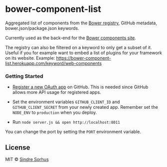 # bower-component-list

Aggregated list of components from the [Bower registry](https://bower.herokuapp.com/packages), GitHub metadata, bower.json/package.json keywords.

Currently used as the back-end for the [Bower components site](https://github.com/sindresorhus/bower-components).

The registry can also be filtered on a keyword to only get a subset of it. Useful if you for example want to embed a list of plugins for your framework on its website. Example: https://bower-component-list.herokuapp.com/keyword/web-components


### Getting Started

- [Register a new OAuth app](https://github.com/settings/applications/new) on GitHub. This is needed since GitHub allows more API usage for registered apps.

- Set the environment variables `GITHUB_CLIENT_ID` and `GITHUB_CLIENT_SECRET` from your newly created app. Remember set the `NODE_ENV` to `production` when you deploy.

- Run `node server.js && open http://localhost:8011`

You can change the port by setting the `PORT` environment variable.


## License

MIT © [Sindre Sorhus](http://sindresorhus.com)
